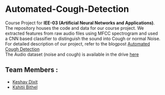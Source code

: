 # Automated-Cough-Detection
Course Project for **IEE-03 (Artificial Neural Networks and Applications)**. <br/>
The repository houses the code and data for our course project. We extracted features from raw audio files using MFCC spectrogram and used a CNN based classifier to distinguish the sound into Cough or normal Noise. <br/>
For detailed description of our project, refer to the blogpost 
[Automated Cough Detection](https://kbithel.medium.com/audio-classification-for-cough-detection-11c1a9854d2b) <br/>
The Audio dataset (noise and cough) is available in the drive [here](https://drive.google.com/drive/folders/1OvjddrYbrBUvUYFMbk7zHM0xPBny-twO?usp=sharing)
</br>
## Team Members : 
- [Keshav Dixit](https://github.com/Keshav242)
- [Kshitij Bithel](https://github.com/KSHITIJBITHEL)
